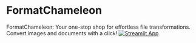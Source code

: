 # FormatChameleon
FormatChameleon: Your one-stop shop for effortless file transformations. Convert images and documents with a click!
[![Streamlit App](https://static.streamlit.io/badges/streamlit_badge_black_white.svg)](https://formatchameleon.streamlit.app/)
